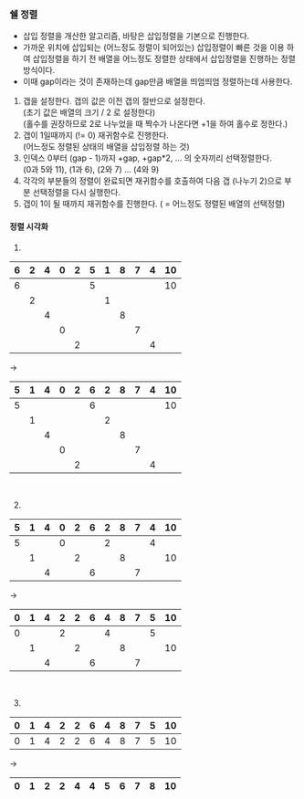 ### 쉘 정렬
- 삽입 정렬을 개산한 알고리즘, 바탕은 삽입정렬을 기본으로 진행한다.
- 가까운 위치에 삽입되는 (어느정도 정렬이 되어있는) 삽입정렬이 빠른 것을 이용
하여 삽입정렬을 하기 전 배열을 어느정도 정렬한 상태에서 삽입정렬을 진행하는 
정렬 방식이다.
- 이때 gap이라는 것이 존재하는데 gap만큼 배열을 띄엄띄엄 정렬하는데 사용한다.

1. 갭을 설정한다. 갭의 값은 이전 갭의 절반으로 설정한다.  
   (초기 값은 배열의 크기 / 2 로 설정한다)  
   (홀수를 권장하므로 2로 나누었을 때 짝수가 나온다면 +1을 하여 홀수로 정한다.)
2. 갭이 1일때까지 (!= 0) 재귀함수로 진행한다.   
   (어느정도 정렬된 상태의 배열을 삽입정렬 하는 것)
3. 인덱스 0부터 (gap - 1)까지 +gap, +gap*2, ... 의 숫자끼리 선택정렬한다.  
   (0과 5와 11), (1과 6), (2와 7) ... (4와 9)
4. 각각의 부분들의 정렬이 완료되면 재귀함수를 호출하여 다음 갭 (나누기 2)으로
부분 선택정렬을 다시 실행한다.
5. 갭이 1이 될 때까지 재귀함수를 진행한다. ( = 어느정도 정렬된 배열의 선택정렬)


#### 정렬 시각화
1.
|6|2|4|0|2|5|1|8|7|4|10|
|---|---|---|---|---|---|---|---|---|---|---|
|6|  |  |   |  |5|  |  |  |  |10|
|  | 2 |  |  |  |  | 1 |  |  |  |  |
|  |  | 4 |  |  |  |  | 8 |  |  |  |
|  |  |  | 0 |  |  |  |  | 7 |  |  |
|  |  |  |  | 2 |  |  |  |  | 4 |  |

->

|5|1|4|0|2|6|2|8|7|4|10|
|---|---|---|---|---|---|---|---|---|---|---|
|5|  |  |   |  |6|  |  |  |  |10|
|  | 1 |  |  |  |  | 2 |  |  |  |  |
|  |  | 4 |  |  |  |  | 8 |  |  |  |
|  |  |  | 0 |  |  |  |  | 7 |  |  |
|  |  |  |  | 2 |  |  |  |  | 4 |  |
<br>

2.
|5|1|4|0|2|6|2|8|7|4|10|
|---|---|---|---|---|---|---|---|---|---|---|
|5|  |  | 0 |  |  | 2 |  |  | 4 |  |
|  | 1 |  |  | 2 |  |  | 8 |  |  |10|
|  |  | 4 |  |  | 6 |  |  | 7 |  |  |

->

|0|1|4|2|2|6|4|8|7|5|10|
|---|---|---|---|---|---|---|---|---|---|---|
|0|  |  | 2 |  |  | 4 |  |  | 5 |  |
|  | 1 |  |  | 2 |  |  | 8 |  |  |10|
|  |  | 4 |  |  | 6 |  |  | 7 |  |  |
<br>


3.
|0|1|4|2|2|6|4|8|7|5|10|
|---|---|---|---|---|---|---|---|---|---|---|
|0|1|4|2|2|6|4|8|7|5|10|

->

|0|1|2|2|4|4|5|6|7|8|10|
|---|---|---|---|---|---|---|---|---|---|---|